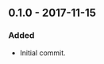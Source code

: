 ## 0.1.0 - 2017-11-15
### Added
- Initial commit.

[0.1.0]: https://github.com/artmsh/ajure/compare/0.1.0...HEAD